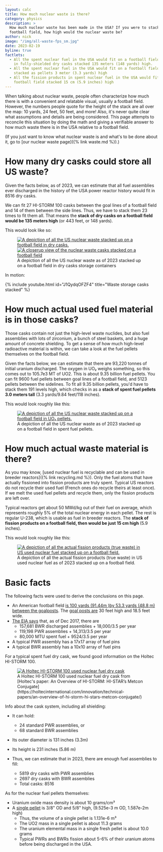 ```yaml
---
layout: calc
title: How much nuclear waste is there?
category: physics
description: >
  How much nuclear waste has been made in the USA? If you were to stack it up on a
  football field, how high would the nuclear waste be?
author: nick
image: "/img/all-waste-fps_sm.jpg"
date: 2023-02-19
byline: true
factlets:
  - All the spent nuclear fuel in the USA would fit on a football field
    in fully-shielded dry casks stacked 135 meters (148 yards) high.
  - All the spent nuclear fuel in the USA would fit on a football field
    stacked as pellets 3 meter (3.3 yards) high
  - All the fission products in spent nuclear fuel in the USA would fit on a
    football field stacked 15 cm (5.9 inches) high
---
```


<div class="row">
<div class="col-lg-8" markdown="1">

When talking about nuclear waste, people often characterize how much there is
with a convenient and relatable visual, usually a football field. However, the
numbers people quote for the height of the stack are all over the map: 10 yards,
24 feet, 50 feet, and more! Also, it's never quite clear what assumptions and
details are being considered. This page attempts to reconcile this situation by
doing the math and giving a verifiable answer to how much waste there is in the
USA relative to a football field.

(If you just want to know what nuclear waste is and what's to be done about it, go
to [our nuclear waste page]({% link waste.md %}).)

# How many dry casks could store all US waste?

Given the facts below, as of 2023, we can estimate that all fuel assemblies ever
discharged in the history of the USA power reactor history would fit in 8516 dry
casks.

We can fit 27 HI-STORM 100 casks between the goal lines of a football field and 14 of them
between the side lines. Thus, we have to stack them 23 times to fit them all. That means
the **stack of dry casks on a football field would be 135 meters high** (or 443 feet, or 148
yards).

This would look like so:

<figure>
<a href="/img/all-us-waste-in-casks.jpg">
<img class="img-fluid w-75" src="/img/all-us-waste-in-casks.jpg" 
{% imagesize /img/all-us-waste-in-casks.jpg:props %}  
alt="A depiction of all the US nuclear waste stacked up on a football field in dry casks."/></a>
<a href="/img/all-waste-cask-closeup.jpg">
<img class="img-fluid w-75" src="/img/all-waste-cask-closeup_sm.jpg" 
{% imagesize /img/all-waste-cask-closeup_sm.jpg:props %}  
alt="A closerup view of the nuclear waste casks stacked on a football field"/></a>
<figcaption markdown="1" class="figure-caption">A depiction of all the US nuclear waste
as of 2023 stacked up on a football field in dry casks storage containers
</figcaption>
</figure>

In motion:

<div class="ratio ratio-16x9">
{% include youtube.html id="J1QydqOFZF4" title="Waste storage casks stacked" %}
</div>

# How much actual used fuel material is in those casks?

Those casks contain not just the high-level waste nuclides, but also fuel assemblies with
lots of zirconium, a bunch of steel baskets, and a huge amount of concrete shielding. To
get a sense of how much high-level radioactive material is within, we can take a
look at the fuel pellets themselves on the football field.

Given the facts below, we can estimate that there are 93,220 tonnes of initial uranium
discharged. The oxygen in UO₂ weighs something, so this comes out to 105.7e3 MT of UO2.
This is about 9.35 billion fuel pellets. You can fit 9600 fuel pellets between
goal lines of a football field, and 5123 pellets between the sidelines. To fit all
9.35 billion pellets, you'd have to stack them 191 levels high, which checks in as
a **stack of spent fuel pellets 3.0 meters tall** (3.3 yards/9.84 feet/118 inches).

This would look roughly like this:

<figure>
<a href="/img/all-waste-pellets.jpg">
<img class="img-fluid w-75" src="/img/all-waste-pellets_sm.jpg" 
{% imagesize /img/all-waste-pellets_sm.jpg:props %}  
alt="A depiction of all the US nuclear waste stacked up on a football field in UO₂ pellets."/></a>
<figcaption markdown="1" class="figure-caption">A depiction of all the US nuclear waste
as of 2023 stacked up on a football field in spent fuel pellets.
</figcaption>
</figure>

# How much actual waste material is there?

As you may know, [used nuclear fuel is recyclable and can be used in breeder reactors]({%
link recycling.md %}). Only the fuel atoms that have actually fissioned into fission
products are truly spent. Typical US reactors do not recycle their used fuel (French ones
do recycle theirs at least once). If we melt the used fuel pellets and recycle them,
only the fission products are left over.

Typical reactors get about 50 MWd/kg out of their fuel on average, which represents
roughly 5% of the total nuclear energy in each pellet. The rest is regular U-238, which is
usable as fuel in breeder reactors. The **stack of fission products on a football field,
then would be just 15 cm high** (5.9 inches).

This would look roughly like this:

<figure> <a href="/img/all-waste-fps.jpg"> <img class="img-fluid w-75"
src="/img/all-waste-fps_sm.jpg" {% imagesize /img/all-waste-fps_sm.jpg:props %}
alt="A depiction of all the actual fission products (true waste) in US used
nuclear fuel stacked up on a football field."/></a> <figcaption markdown="1"
class="figure-caption">A depiction of all the actual fission products (true
waste) in US used nuclear fuel as of 2023 stacked up on a football field.
</figcaption> </figure>

# Basic facts

The following facts were used to derive the conclusions on this page.

- An American football field [is 100 yards (91.44m )by 53.3 yards (48.8 m) between the
  goalposts](https://en.wikipedia.org/wiki/American_football_field). The [goal posts
  are](https://www.stack.com/a/the-dimensions-of-a-football-field/) 30 feet high and 18.5
  feet wide.
- [The EIA says](https://www.eia.gov/nuclear/spent_fuel/) that, as of Dec 2017, there are
  - 157,681 BWR discharged assemblies + 18,000/3.5 per year
  - 119,198 PWR assemblies + 14,313/3.5 per year
  - 80,000 MTU spent fuel + 9524/3.5 per year
- A typical PWR assembly has a 17x17 array of fuel pins
- A typical BWR assembly has a 10x10 array of fuel pins

For a typical spent fuel dry cask, we found good information on the Holtec HI-STORM 100.

<figure>
<a href="/img/historm100.jpg">
<img class="img-fluid w-50" src="/img/historm100.jpg" 
{% imagesize /img/historm100.jpg:props %}  
alt="A Holtec HI-STORM 100 used nuclear fuel dry cask"/></a>
<figcaption markdown="1" class="figure-caption">
A Holtec HI-STORM 100 used nuclear fuel dry cask from
[Holtec's paper: An Overview of HI-STORM: HI-STAR’s Metcon
Conjugate](https://holtecinternational.com/innovation/technical-papers/an-overview-of-hi-storm-hi-stars-metcon-conjugate/)
</figcaption>
</figure>

Info about the cask system, including all shielding:

- It can hold:
  - 24 standard PWR assemblies, or
  - 68 standard BWR assemblies
- Its outer diameter is 131 inches (3.3m)
- Its height is 231 inches (5.86 m)

- Thus, we can estimate that in 2023, there are enough fuel assemblies to fill:
  - 5819 dry casks with PWR assemblies
  - 2697 dry casks with BWR assemblies
  - Total casks: 8516

As for the nuclear fuel pellets themselves:

- Uranium oxide mass density is about 10 grams/cm³
- A [single pellet](https://www.nrc.gov/reading-rm/basic-ref/glossary/pellet-fuel.html)
  is 3/8" OD and 5/8" high, (9.525e-3 m OD, 1.587e-2m high)
  - Thus, the volume of a single pellet is 1.131e-6 m³
  - The UO2 mass in a single pellet is about 11.3 grams
  - The uranium elemental mass in a single fresh pellet is about 10.0 grams
  - Typical PWRs and BWRs fission about 5-6% of their uranium atoms before being
    discharged in the USA.

</div>
</div>
